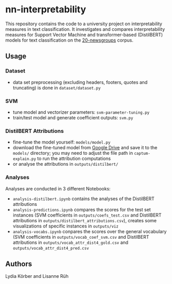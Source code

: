# nn-interpretability

This repository contains the code to a university project on interpretability measures in text classification.
It investigates and compares interpretability measures for Support Vector Machine and transformer-based (DistilBERT) models for text classification on the [20-newsgroups](http://qwone.com/~jason/20Newsgroups/) corpus.

## Usage

### Dataset
- data set preprocessing (excluding headers, footers, quotes and truncating) is done in `dataset/dataset.py`


### SVM
- tune model and vectorizer parameters: `svm-parameter-tuning.py`
- train/test model and generate coefficient outputs: `svm.py`

### DistilBERT Attributions
- fine-tune the model yourself: `models/model.py`
- download the fine-tuned model from [Google Drive](https://drive.google.com/file/d/196sLJymyrjd0io00H3G5P-d9e3PE-8hr/view?usp=sharing) and save it to the `models/` directory; you may need to adjust the file path in `captum-explain.py` to run the attribution computations
- or analyse the attributions in `outputs/distilbert/`

### Analyses
Analyses are conducted in 3 different Notebooks:
- `analysis-distilbert.ipynb` contains the analyses of the DistilBERT attributions
- `analysis-predictions.ipynb` compares the scores for the test set instances (SVM coefficients in `outputs/coefs_test.csv` and DistilBERT attributions in `outputs/distilbert_attributions.csv`), creates some visualizations of specific instances in `outputs/viz`
- `analysis-vocabs.ipynb` conpares the scores over the general vocabulary (SVM coefficients in `outputs/vocab_coef_svm.csv` and DistilBERT attributions in `outputs/vocab_attr_dist4_gold.csv` and `outputs/vocab_attr_dist4_pred.csv`

## Authors
Lydia Körber and Lisanne Rüh
